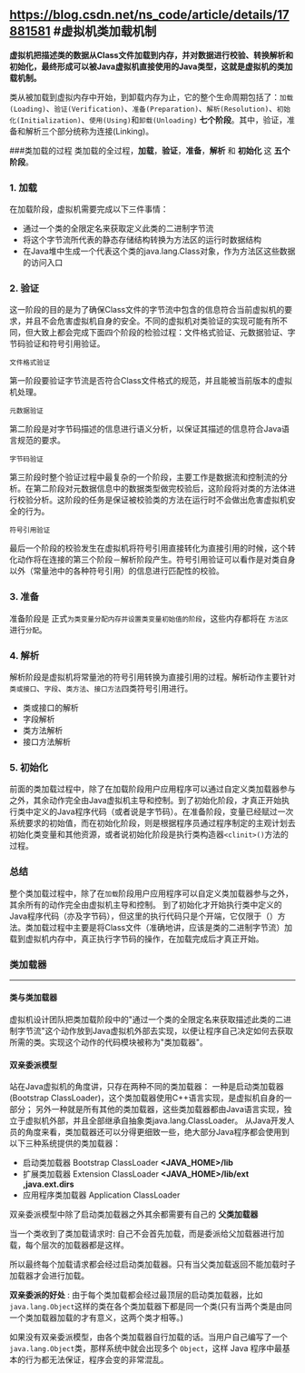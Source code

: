 https://blog.csdn.net/ns_code/article/details/17881581
#虚拟机类加载机制
---
**虚拟机把描述类的数据从Class文件加载到内存，并对数据进行校验、转换解析和初始化，最终形成可以被Java虚拟机直接使用的Java类型，这就是虚拟机的类加载机制。**

类从被加载到虚拟内存中开始，到卸载内存为止，它的整个生命周期包括了：`加载(Loading)`、`验证(Verification)`、`准备(Preparation)`、`解析(Resolution)`、`初始化(Initialization)`、`使用(Using)`和`卸载(Unloading)` **七个阶段**。其中，验证，准备和解析三个部分统称为连接(Linking)。

###类加载的过程
类加载的全过程，**加载**，**验证**，**准备**，**解析** 和 **初始化** 这 **五个阶段**。

### 1. 加载
在加载阶段，虚拟机需要完成以下三件事情：

* 通过一个类的全限定名来获取定义此类的二进制字节流
* 将这个字节流所代表的静态存储结构转换为方法区的运行时数据结构
* 在Java堆中生成一个代表这个类的java.lang.Class对象，作为方法区这些数据的访问入口

### 2. 验证
这一阶段的目的是为了确保Class文件的字节流中包含的信息符合当前虚拟机的要求，并且不会危害虚拟机自身的安全。不同的虚拟机对类验证的实现可能有所不同，但大致上都会完成下面四个阶段的检验过程：文件格式验证、元数据验证、字节码验证和符号引用验证。

`文件格式验证`

第一阶段要验证字节流是否符合Class文件格式的规范，并且能被当前版本的虚拟机处理。

`元数据验证`

第二阶段是对字节码描述的信息进行语义分析，以保证其描述的信息符合Java语言规范的要求。

`字节码验证`

第三阶段时整个验证过程中最复杂的一个阶段，主要工作是数据流和控制流的分析。在第二阶段对元数据信息中的数据类型做完校验后，这阶段将对类的方法体进行校验分析。这阶段的任务是保证被校验类的方法在运行时不会做出危害虚拟机安全的行为。

`符号引用验证`

最后一个阶段的校验发生在虚拟机将符号引用直接转化为直接引用的时候，这个转化动作将在连接的第三个阶段－解析阶段产生。符号引用验证可以看作是对类自身以外（常量池中的各种符号引用）的信息进行匹配性的校验。

### 3. 准备

准备阶段是 正式`为类变量分配内存并设置类变量初始值的阶段`，这些内存都将在 `方法区 `进行`分配`。

### 4. 解析

解析阶段是虚拟机将常量池的符号引用转换为直接引用的过程。解析动作主要针对`类或接口`、`字段`、`类方法`、`接口方法`四类符号引用进行。

* 类或接口的解析
* 字段解析
* 类方法解析
* 接口方法解析

### 5. 初始化

前面的类加载过程中，除了在加载阶段用户应用程序可以通过自定义类加载器参与之外，其余动作完全由Java虚拟机主导和控制。到了初始化阶段，才真正开始执行类中定义的Java程序代码（或者说是字节码）。在准备阶段，变量已经赋过一次系统要求的初始值，而在初始化阶段，则是根据程序员通过程序制定的主观计划去初始化类变量和其他资源，或者说初始化阶段是执行类构造器`<clinit>()`方法的过程。

### 总结

整个类加载过程中，除了在`加载`阶段用户应用程序可以自定义类加载器参与之外，其余所有的动作完全由虚拟机主导和控制。
到了初始化才开始执行类中定义的Java程序代码（亦及字节码），但这里的执行代码只是个开端，它仅限于<clinit>（）方法。类加载过程中主要是将Class文件（准确地讲，应该是类的二进制字节流）加载到虚拟机内存中，真正执行字节码的操作，在加载完成后才真正开始。

### 类加载器
---
#### 类与类加载器
虚拟机设计团队把类加载阶段中的"通过一个类的全限定名来获取描述此类的二进制字节流"这个动作放到Java虚拟机外部去实现，以便让程序自己决定如何去获取所需的类。实现这个动作的代码模块被称为"类加载器"。

#### 双亲委派模型
站在Java虚拟机的角度讲，只存在两种不同的类加载器：
一种是启动类加载器(Bootstrap ClassLoader)，这个类加载器使用C++语言实现，是虚拟机自身的一部分；
另外一种就是所有其他的类加载器，这些类加载器都由Java语言实现，独立于虚拟机外部，并且全部继承自抽象类java.lang.ClassLoader。
从Java开发人员的角度来看，类加载器还可以分得更细致一些，绝大部分Java程序都会使用到以下三种系统提供的类加载器：

* 启动类加载器 Bootstrap ClassLoader  **<JAVA_HOME>/lib**
* 扩展类加载器 Extension ClassLoader  **<JAVA_HOME>/lib/ext ,java.ext.dirs**
* 应用程序类加载器 Application ClassLoader

双亲委派模型中除了启动类加载器之外其余都需要有自己的 **父类加载器**

当一个类收到了类加载请求时: 自己不会首先加载，而是委派给父加载器进行加载，每个层次的加载器都是这样。

所以最终每个加载请求都会经过启动类加载器。只有当父类加载返回不能加载时子加载器才会进行加载。

**双亲委派的好处** : 由于每个类加载都会经过最顶层的启动类加载器，比如 `java.lang.Object`这样的类在各个类加载器下都是同一个类(只有当两个类是由同一个类加载器加载的才有意义，这两个类才相等。)

如果没有双亲委派模型，由各个类加载器自行加载的话。当用户自己编写了一个 `java.lang.Object`类，那样系统中就会出现多个 `Object`，这样 Java 程序中最基本的行为都无法保证，程序会变的非常混乱。
